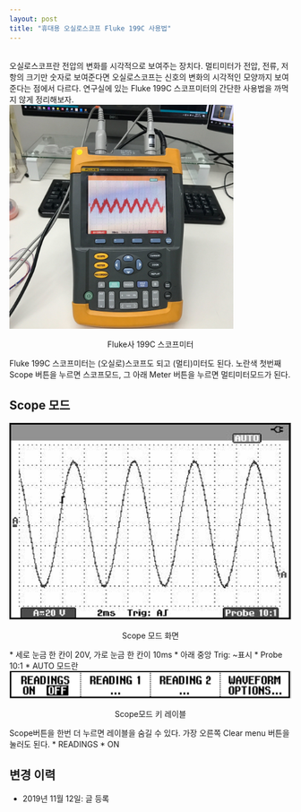 ```yaml
---
layout: post
title: "휴대용 오실로스코프 Fluke 199C 사용법"
---
```

<br>
오실로스코프란 전압의 변화를 시각적으로 보여주는 장치다. 멀티미터가 전압, 전류, 저항의 크기만 숫자로 보여준다면 오실로스코프는 신호의 변화의 시각적인 모양까지 보여준다는 점에서 다르다. 연구실에 있는 Fluke 199C 스코프미터의 간단한 사용법을 까먹지 않게 정리해보자.
<img src="/assets/scopemeter/view.jpg" width="400">
<p style='text-align:center'>Fluke사 199C 스코프미터</p>
Fluke 199C 스코프미터는 (오실로)스코프도 되고 (멀티)미터도 된다. 노란색 첫번째 Scope 버튼을 누르면 스코프모드, 그 아래 Meter 버튼을 누르면 멀티미터모드가 된다. 

## Scope 모드
<img src="/assets/scopemeter/scope_screen.PNG" width="700">
<p style='text-align:center'>Scope 모드 화면</p>
* 세로 눈금 한 칸이 20V, 가로 눈금 한 칸이 10ms
* 아래 중앙 Trig: ~표시
* Probe 10:1 
* AUTO 모드란 

<img src="/assets/scopemeter/scope_keylabel.PNG" width="700">
<p style='text-align:center'>Scope모드 키 레이블</p>
Scope버튼을 한번 더 누르면 레이블을 숨길 수 있다. 가장 오른쪽 Clear menu 버튼을 눌러도 된다.
* READINGS
 * ON

## 변경 이력
* 2019년 11월 12일: 글 등록
